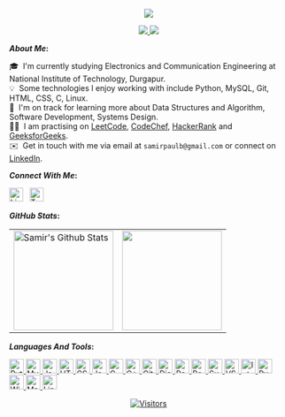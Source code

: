 <p align="center">
  <a href="#"> <img src="assets/welcome.svg"/> </a>
</p>

<p align="center">
  <a href="#"> <img src="assets/samir.svg"/> <img src="assets/paul.svg"/> </a>
</p>


<b>*About Me*:</b> 

  🎓 &nbsp;I'm currently studying Electronics and Communication Engineering at National Institute of Technology, Durgapur.\
  💡 &nbsp;Some technologies I enjoy working with include Python, MySQL, Git, HTML, CSS, C, Linux.\
  🌱 &nbsp;I'm on track for learning more about Data Structures and Algorithm, Software Development, Systems Design.\
  👨‍💻 &nbsp;I am practising on [LeetCode](https://leetcode.com/samirpaul1), [CodeChef](https://www.codechef.com/users/samirpaul1), [HackerRank](https://www.hackerrank.com/samirpaul1) and [GeeksforGeeks](https://auth.geeksforgeeks.org/user/samirpaul1/practice).\
  ✉️ &nbsp;Get in touch with me via email at ```samirpaulb@gmail.com``` or connect on [LinkedIn](https://www.linkedin.com/in/SamirPaul). 


<b>*Connect With Me*:</b> 

[<img alt="LinkedIn" width="25px" src="assets/linkedin.svg">](https://www.linkedin.com/in/SamirPaul) &nbsp; 
[<img alt="Twitter" width="25px" src="assets/twitter.svg">](https://twitter.com/intent/follow?screen_name=SamirPaulb)

 <b> </b>

<b>*GitHub Stats*:</b> 
  
  <b> </b> 
  
  
<p align="center">
<table>
<tr>
  
  <td>
  <a href="https://github.com/SamirPaul1">
  <img align="center" src="https://github-readme-stats-samirpaul.vercel.app/api?username=SamirPaul1&show_icons=true&include_all_commits=true&theme=radical&hide_border=true" alt="Samir's Github Stats" height="180rem" />
  </a>
  </td>
    
  <td> 
<a href="https://github.com/SamirPaul1"><img align="center" src="https://github-readme-stats-samirpaul.vercel.app/api/top-langs/?username=SamirPaul1&layout=compact&theme=radical&hide_border=true" height="180rem"/></a>
  </td>
    
</tr>
</table>
</p>
  
  
<b>*Languages And Tools*:</b>
  
<b> </b>  

<p align="center">
  
[
<img alt="Python" width="26px" src="https://raw.githubusercontent.com/SamirPaulb/assets/main/python.png">
](#)
[
<img alt="MySQL" width="26px" src="https://raw.githubusercontent.com/SamirPaulb/assets/main/mysql.png">
](#)
[
<img alt="Java" width="26px" src="https://raw.githubusercontent.com/SamirPaulb/assets/main/java.png">
](#)
[
<img alt="HTML5" width="26px" src="https://raw.githubusercontent.com/SamirPaulb/assets/main/html.png">
](#)
[
<img alt="CSS3" width="26px" src="https://raw.githubusercontent.com/SamirPaulb/assets/main/css.png">
](#)
[
<img alt="JavaScript" width="26px" src="https://raw.githubusercontent.com/SamirPaulb/assets/main/javascript.png" />
](#)
[
<img alt="C" width="26px" src="https://raw.githubusercontent.com/SamirPaulb/assets/main/c.png" />
](#)
[
<img alt="C++" width="26px" src="https://raw.githubusercontent.com/SamirPaulb/assets/main/cpp.png" />
](#)
[
<img alt="Git" width="26px" src="https://raw.githubusercontent.com/SamirPaulb/assets/main/git.png">
](#)
[
<img alt="Django" width="26px" src="https://raw.githubusercontent.com/SamirPaulb/assets/main/django.png">
](#)
[
<img alt="ReactJS" width="26px" src="https://raw.githubusercontent.com/SamirPaulb/assets/main/react.png">
](#)
[
<img alt="Powershell" width="26px" src="https://raw.githubusercontent.com/SamirPaulb/assets/main/powershell.png">
](#)
[
<img alt="Sublime" width="26px" src="https://raw.githubusercontent.com/SamirPaulb/assets/main/sublime.png">
](#)
[
<img alt="VS-Code" width="26px" src="https://raw.githubusercontent.com/SamirPaulb/assets/main/vscode.png" />
](#)
[
<img alt="Intellij" width="26px" src="https://raw.githubusercontent.com/SamirPaulb/assets/main/intelejidea.png" />
](#)
[
<img alt="Pycharm" width="26px" src="https://raw.githubusercontent.com/SamirPaulb/assets/main/pycharm.png" />
](#)
[
<img alt="Windows" width="26px" src="https://raw.githubusercontent.com/SamirPaulb/assets/main/windows.png">
](#)
[
<img alt="MacOS" width="26px" src="https://raw.githubusercontent.com/SamirPaulb/assets/main/macos.png">
](#)
[
<img alt="Linux" width="26px" src="https://raw.githubusercontent.com/SamirPaulb/assets/main/linux.png">
](#)

</p>  

  
<p align=center>                           
  <a href="https://github.com/SamirPaul1"><img align=center  src="https://visitor-badge.laobi.icu/badge?page_id=sabesansathananthan.sabesansathananthan" alt="Visitors"></a>     
</p>
